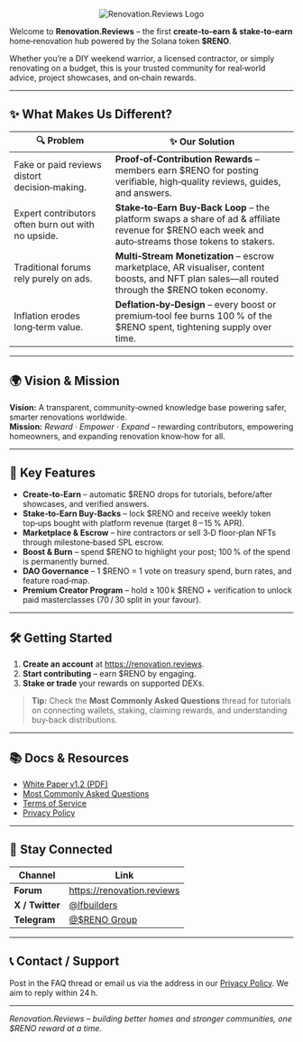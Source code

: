 <p align="center">
  <img src="https://renovation.reviews/uploads/default/original/1X/60656701d478b75210a714a8030c4b51b5425849.png"
       alt="Renovation.Reviews Logo" />
</p>

Welcome to **Renovation.Reviews** – the first **create‑to‑earn & stake‑to‑earn** home‑renovation hub powered by the Solana token **$RENO**.

Whether you’re a DIY weekend warrior, a licensed contractor, or simply renovating on a budget, this is your trusted community for real‑world advice, project showcases, and on‑chain rewards.

---

## ✨ What Makes Us Different?

| 🔍 Problem | ✨ Our Solution |
|-----------|----------------|
| Fake or paid reviews distort decision‑making. | **Proof‑of‑Contribution Rewards** – members earn $RENO for posting verifiable, high‑quality reviews, guides, and answers. |
| Expert contributors often burn out with no upside. | **Stake‑to‑Earn Buy‑Back Loop** – the platform swaps a share of ad & affiliate revenue for $RENO each week and auto‑streams those tokens to stakers. |
| Traditional forums rely purely on ads. | **Multi‑Stream Monetization** – escrow marketplace, AR visualiser, content boosts, and NFT plan sales—all routed through the $RENO token economy. |
| Inflation erodes long‑term value. | **Deflation‑by‑Design** – every boost or premium‑tool fee burns 100 % of the $RENO spent, tightening supply over time. |

---

## 🌍 Vision & Mission  
**Vision:** A transparent, community‑owned knowledge base powering safer, smarter renovations worldwide.  
**Mission:** *Reward · Empower · Expand* – rewarding contributors, empowering homeowners, and expanding renovation know‑how for all.

---

## 🚀 Key Features

- **Create‑to‑Earn** – automatic $RENO drops for tutorials, before/after showcases, and verified answers.  
- **Stake‑to‑Earn Buy‑Backs** – lock $RENO and receive weekly token top‑ups bought with platform revenue (target 8 – 15 % APR).  
- **Marketplace & Escrow** – hire contractors or sell 3‑D floor‑plan NFTs through milestone‑based SPL escrow.  
- **Boost & Burn** – spend $RENO to highlight your post; 100 % of the spend is permanently burned.  
- **DAO Governance** – 1 $RENO = 1 vote on treasury spend, burn rates, and feature road‑map.  
- **Premium Creator Program** – hold ≥ 100 k $RENO + verification to unlock paid masterclasses (70 / 30 split in your favour).  

---

## 🛠️ Getting Started

1. **Create an account** at <https://renovation.reviews>.  
2. **Start contributing** – earn $RENO by engaging.  
3. **Stake or trade** your rewards on supported DEXs.  

> **Tip:** Check the **Most Commonly Asked Questions** thread for tutorials on connecting wallets, staking, claiming rewards, and understanding buy‑back distributions.

---

## 📚 Docs & Resources

- [White Paper v1.2 (PDF)](https://renovation.reviews/whitepaper.pdf)  
- [Most Commonly Asked Questions](https://renovation.reviews/t/most-commonly-asked-questions/4235)  
- [Terms of Service](https://renovation.reviews/t/terms-of-service/8)  
- [Privacy Policy](https://renovation.reviews/t/privacy-policy/9)

---

## 📢 Stay Connected

| Channel | Link |
|---------|------|
| **Forum** | <https://renovation.reviews> |
| **X / Twitter** | [@lfbuilders](https://twitter.com/lfbuilders) |
| **Telegram** | [@$RENO Group](https://t.me/renovationcommunity) |

---

## 📞 Contact / Support  
Post in the FAQ thread or email us via the address in our [Privacy Policy](https://renovation.reviews/t/privacy-policy/9). We aim to reply within 24 h.

---

*Renovation.Reviews – building better homes and stronger communities, one $RENO reward at a time.*
